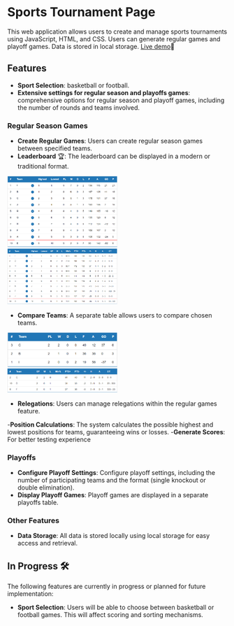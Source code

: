 # Sports Tournament Page

This web application allows users to create and manage sports tournaments using JavaScript, HTML, and CSS. Users can generate regular games and playoff games. 
Data is stored in local storage. [Live demo](https://deimantedav.github.io/Sports-tournament-platform/)🚀

## Features
- **Sport Selection**: basketball or football.
- **Extensive settings for regular season and playoffs games**: comprehensive options for regular season and playoff games, including the number of rounds and teams involved.

### Regular Season Games

- **Create Regular Games**: Users can create regular season games between specified teams.
- **Leaderboard** 🏆: The leaderboard can be displayed in a modern or traditional format.
<p float="left">
    <img src="images/football-league-table.png" width='50%' />
    <img src="images/basketball-league-table.png" width='50%' />
</p>


- **Compare Teams**: A separate table allows users to compare chosen teams.
<p float="left">
    <img src="images/football-comparison-table.png"  width='50%' />
    <img src="images/basketball-comparison-table.png" width='50%' />
</p>

- **Relegations**: Users can manage relegations within the regular games feature.

-**Position Calculations**: The system calculates the possible highest and lowest positions for teams, guaranteeing wins or losses.
-**Generate Scores**: For better testing experience


### Playoffs
- **Configure Playoff Settings**: Configure playoff settings, including the number of participating teams and the format (single knockout or double elimination).
- **Display Playoff Games**: Playoff games are displayed in a separate playoffs table.


### Other Features

- **Data Storage**: All data is stored locally using local storage for easy access and retrieval.

## In Progress 🛠️

The following features are currently in progress or planned for future implementation:

- **Sport Selection**: Users will be able to choose between basketball or football games. This will affect scoring and sorting mechanisms.